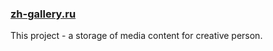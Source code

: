 ### [zh-gallery.ru](https://zh-gallery.ru/ "zh-gallery.ru")
This project - a storage of media content for creative person.  

